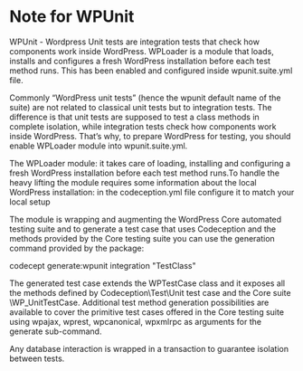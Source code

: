 # Note for WPUnit

WPUnit - Wordpress Unit tests are integration tests that check 
how components work inside WordPress. WPLoader is a module that loads, 
installs and configures a fresh WordPress installation before each test method runs. 
This has been enabled and configured inside wpunit.suite.yml file.


Commonly “WordPress unit tests” (hence the wpunit default name of the suite) 
are not related to classical unit tests but to integration tests. The difference 
is that unit tests are supposed to test a class methods in complete isolation, 
while integration tests check how components work inside WordPress. That’s why, 
to prepare WordPress for testing, you should enable WPLoader module into wpunit.suite.yml.

The WPLoader module: it takes care of loading, installing and configuring a fresh
WordPress installation before each test method runs.To handle the heavy lifting 
the module requires some information about the local WordPress installation: 
in the  codeception.yml file configure it to match your local setup


The module is wrapping and augmenting the WordPress Core automated testing suite 
and to generate a test case that uses Codeception and the methods provided by 
the Core testing suite you can use the generation command provided by the package:

codecept generate:wpunit integration "TestClass"

The generated test case extends the WPTestCase class and it exposes all the 
methods defined by  Codeception\Test\Unit test case and the Core suite \WP_UnitTestCase.
Additional test method generation possibilities are available to cover the 
primitive test cases offered in the Core testing suite using wpajax, wprest, wpcanonical, 
wpxmlrpc as arguments for the generate sub-command.

Any database interaction is wrapped in a transaction to guarantee isolation between tests.